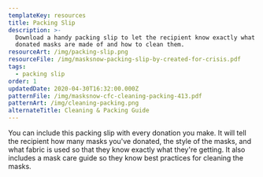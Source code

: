 ```yaml
---
templateKey: resources
title: Packing Slip
description: >-
  Download a handy packing slip to let the recipient know exactly what the
  donated masks are made of and how to clean them.
resourceArt: /img/packing-slip.png
resourceFile: /img/masksnow-packing-slip-by-created-for-crisis.pdf
tags:
  - packing slip
order: 1
updatedDate: 2020-04-30T16:32:00.000Z
patternFile: /img/masksnow-cfc-cleaning-packing-413.pdf
patternArt: /img/cleaning-packing.png
alternateTitle: Cleaning & Packing Guide
---
```

You can include this packing slip with every donation you make. It will tell the recipient how many masks you've donated, the style of the masks, and what fabric is used so that they know exactly what they're getting. It also includes a mask care guide so they know best practices for cleaning the masks.